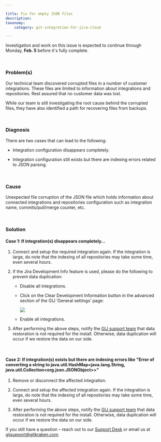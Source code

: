 ```yaml
---

title: Fix for empty JSON files
description:
taxonomy:
    category: git-integration-for-jira-cloud

---
```


<div class="bbb-callout bbb--alert">
    <div class="irow">
    <div class="ilogobox">
        <span class="logoimg"></span>
    </div>
    <div class="imsgbox">
        Investigation and work on this issue is expected to continue through Monday, <b>Feb. 5</b> before it's fully complete.
    </div>
    </div>
</div>

&nbsp;

### Problem(s)

Our technical team discovered corrupted files in a number of customer integrations. These files are limited to information about integrations and repositories. Rest assured that no customer data was lost.

While our team is still investigating the root cause behind the corrupted files, they have also identified a path for recovering files from backups.

&nbsp;

### Diagnosis

There are two cases that can lead to the following:

*   Integration configuration disappears completely.

*   Integration configuration still exists but there are indexing errors related to JSON parsing.

&nbsp;

### Cause

Unexpected file corruption of the JSON file which holds information about connected integrations and repositories configuration such as integration name, commits/pull/merge counter, etc.

&nbsp;

### Solution

#### Case 1: If integration(s) disappears completely…

1.  Connect and setup the required integration again. If the integration is large, do note that the indexing of all repositories may take some time, even several hours.

2.  If the Jira Development Info feature is used, please do the following to prevent data duplication:

    *   Disable all integrations.

    *   Click on the Clear Development Information button in the advanced section of the GIJ ‘General settings’ page:

        ![](/wp-content/uploads/gij-gitcloud-gencfg-advanced-clear-dev-info.png)

    *   Enable all integrations.

3.  After performing the above steps, notify the [GIJ support team](/git-integration-for-jira-cloud/gij-cloud-contact-support/) that data restoration is not required for the install. Otherwise, data duplication will occur if we restore the data on our side.

&nbsp;

#### Case 2: If integration(s) exists but there are indexing errors like "Error of converting a string to java.util.HashMap\<java.lang.String, java.util.Collection\<org.json.JSONObject\>\>"

1.  Remove or disconnect the affected integration.

2.  Connect and setup the affected integration again. If the integration is large, do note that the indexing of all repositories may take some time, even several hours.

3.  After performing the above steps, notify the [GIJ support team](/git-integration-for-jira-cloud/gij-cloud-contact-support/) that data restoration is not required for the install. Otherwise, data duplication will occur if we restore the data on our side.

<div class="bbb-callout bbb--info">
    <div class="irow">
    <div class="ilogobox">
        <span class="logoimg"></span>
    </div>
    <div class="imsgbox">
        If you still have a question – reach out to our <a href='/git-integration-for-jira-cloud/gij-cloud-contact-support/'>Support Desk</a> or email us at <a href='mailto:gijsupport@gitkraken.com'>gijsupport@gitkraken.com</a>.
    </div>
    </div>
</div>

